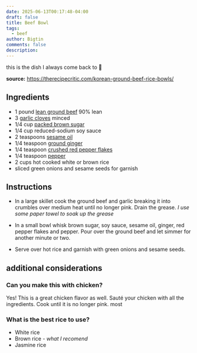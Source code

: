 ```yaml
---
date: 2025-06-13T00:17:48-04:00
draft: false
title: Beef Bowl
tags:
  - beef
author: Bigtin
comments: false
description:
---
```


this is the dish I always come back to 🍚



**source:** https://therecipecritic.com/korean-ground-beef-rice-bowls/

## Ingredients 

- 1 pound [lean ground beef](https://www.target.com/p/73-27-ground-beef-1lb-good-38-gather-8482/-/A-17294006?aflt=plt) 90% lean
- 3 [garlic cloves](https://www.target.com/p/spice-world-fresh-whole-garlic-3ct-bag/-/A-14917318?aflt=plt) minced
- 1/4 cup [packed brown sugar](https://www.target.com/p/light-brown-sugar-2lbs-good-38-gather-8482/-/A-78494376?aflt=plt)
- 1/4 cup reduced-sodium soy sauce
- 2 teaspoons [sesame oil](https://amzn.to/2K07UH4)
- 1/4 teaspoon [ground ginger](https://www.target.com/p/organic-ground-ginger-1-6oz-good-38-gather-8482/-/A-77616562?aflt=plt)
- 1/4 teaspoon [crushed red pepper flakes](https://www.target.com/p/crushed-red-pepper-1-5oz-good-38-gather-8482/-/A-77584991?aflt=plt)
- 1/4 teaspoon [pepper](https://www.target.com/p/ground-black-pepper-3oz-good-38-gather-8482/-/A-77585121?aflt=plt)
- 2 cups hot cooked white or brown rice
- sliced green onions and sesame seeds for garnish

## Instructions 

- In a large skillet cook the ground beef and garlic breaking it into crumbles over medium heat until no longer pink. Drain the grease. *I use some paper towel to soak up the grease*
    
- In a small bowl whisk brown sugar, soy sauce, sesame oil, ginger, red pepper flakes and pepper. Pour over the ground beef and let simmer for another minute or two.
    
    
- Serve over hot rice and garnish with green onions and sesame seeds.


## additional considerations

### Can you make this with chicken?

Yes! This is a great chicken flavor as well. Sauté your chicken with all the ingredients. Cook until it is no longer pink.
most 

### What is the best rice to use?

- White rice
- Brown rice - *what I recomend*
- Jasmine rice
